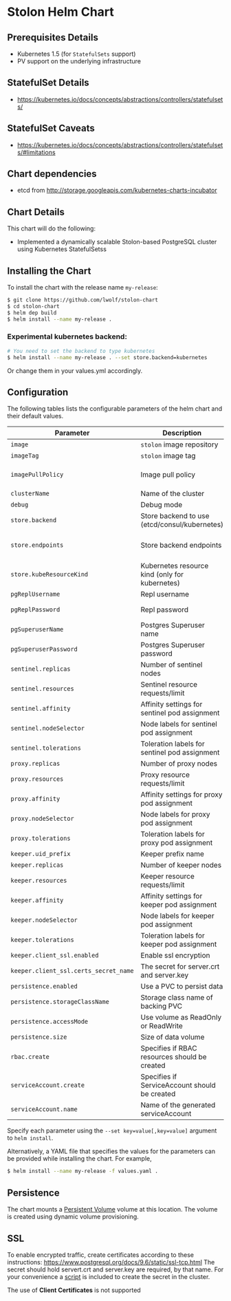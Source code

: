 # Stolon Helm Chart

## Prerequisites Details
* Kubernetes 1.5 (for `StatefulSets` support)
* PV support on the underlying infrastructure

## StatefulSet Details
* https://kubernetes.io/docs/concepts/abstractions/controllers/statefulsets/

## StatefulSet Caveats
* https://kubernetes.io/docs/concepts/abstractions/controllers/statefulsets/#limitations


## Chart dependencies
* etcd from http://storage.googleapis.com/kubernetes-charts-incubator


## Chart Details
This chart will do the following:

* Implemented a dynamically scalable Stolon-based PostgreSQL cluster using Kubernetes StatefulSetss

## Installing the Chart

To install the chart with the release name `my-release`:

```bash
$ git clone https://github.com/lwolf/stolon-chart
$ cd stolon-chart
$ helm dep build
$ helm install --name my-release .
```

### Experimental kubernetes backend:

```bash
# You need to set the backend to type kubernetes
$ helm install --name my-release . --set store.backend=kubernetes
```
Or change them in your values.yml accordingly.

## Configuration

The following tables lists the configurable parameters of the helm chart and their default values.

| Parameter                               | Description                                    | Default                                                      |
| --------------------------------------- | ---------------------------------------------- | ------------------------------------------------------------ |
| `image`                                 | `stolon` image repository                      | `sorintlab/stolon`                                           |
| `imageTag`                              | `stolon` image tag                             | `v0.7.0-pg9.6`                                               |
| `imagePullPolicy`                       | Image pull policy                              | `Always` if `imageTag` is `latest`, else `IfNotPresent`      |
| `clusterName`                           | Name of the cluster                            | `kube-stolon`                                                |
| `debug`                                 | Debug mode                                     | `false`                                                      |
| `store.backend`                         | Store backend to use (etcd/consul/kubernetes)  | `etcd`                                                       |
| `store.endpoints`                       | Store backend endpoints                        | `http://etcd-0:2379,http://etcd-1:2379,http://etcd-2:2379`   |
| `store.kubeResourceKind`                | Kubernetes resource kind (only for kubernetes) | `configmap`                                                  |
| `pgReplUsername`                        | Repl username                                  | `repluser`                                                   |
| `pgReplPassword`                        | Repl password                                  | random 40 characters                                         |
| `pgSuperuserName`                       | Postgres Superuser name                        | `stolon`                                                     |
| `pgSuperuserPassword`                   | Postgres Superuser password                    | random 40 characters                                         |
| `sentinel.replicas`                     | Number of sentinel nodes                       | `2`                                                          |
| `sentinel.resources`                    | Sentinel resource requests/limit               | Memory: `256Mi`, CPU: `100m`                                 |
| `sentinel.affinity`                     | Affinity settings for sentinel pod assignment  | `{}`                                                         |
| `sentinel.nodeSelector`                 | Node labels for sentinel pod assignment        | `{}`                                                         |
| `sentinel.tolerations`                  | Toleration labels for sentinel pod assignment  | `[]`                                                         |
| `proxy.replicas`                        | Number of proxy nodes                          | `2`                                                          |
| `proxy.resources`                       | Proxy resource requests/limit                  | Memory: `256Mi`, CPU: `100m`                                 |
| `proxy.affinity`                        | Affinity settings for proxy pod assignment     | `{}`                                                         |
| `proxy.nodeSelector`                    | Node labels for proxy pod assignment           | `{}`                                                         |
| `proxy.tolerations`                     | Toleration labels for proxy pod assignment     | `[]`                                                         |
| `keeper.uid_prefix`                     | Keeper prefix name                             | `keeper`                                                     |
| `keeper.replicas`                       | Number of keeper nodes                         | `2`                                                          |
| `keeper.resources`                      | Keeper resource requests/limit                 | Memory: `256Mi`, CPU: `100m`                                 |
| `keeper.affinity`                       | Affinity settings for keeper pod assignment    | `{}`                                                         |
| `keeper.nodeSelector`                   | Node labels for keeper pod assignment          | `{}`                                                         |
| `keeper.tolerations`                    | Toleration labels for keeper pod assignment    | `[]`                                                         |
| `keeper.client_ssl.enabled`             | Enable ssl encryption                          | `false`                                                      |
| `keeper.client_ssl.certs_secret_name`   | The secret for server.crt and server.key       | `pg-cert-secret`                                             |
| `persistence.enabled`                   | Use a PVC to persist data                      | `false`                                                      |
| `persistence.storageClassName`          | Storage class name of backing PVC              | `standard`                                                   |
| `persistence.accessMode`                | Use volume as ReadOnly or ReadWrite            | `ReadWriteOnce`                                              |
| `persistence.size`                      | Size of data volume                            | `10Gi`                                                       |
| `rbac.create`                           | Specifies if RBAC resources should be created  | `true`                                                       |
| `serviceAccount.create`                 | Specifies if ServiceAccount should be created  | `true`                                                       |
| `serviceAccount.name  `                 | Name of the generated serviceAccount           | Defaults to fullname template                                |

Specify each parameter using the `--set key=value[,key=value]` argument to `helm install`.

Alternatively, a YAML file that specifies the values for the parameters can be provided while installing the chart. For example,

```bash
$ helm install --name my-release -f values.yaml .
```

## Persistence

The chart mounts a [Persistent Volume](http://kubernetes.io/docs/user-guide/persistent-volumes/) volume at this location. The volume is created using dynamic volume provisioning.

## SSL
To enable encrypted traffic, create certificates according to these instructions: https://www.postgresql.org/docs/9.6/static/ssl-tcp.html
The secret should hold servert.crt and server.key are required, by that name. For your convenience a [script](/scripts/create_pg_secret.sh) is included to create the secret in the cluster.

The use of **Client Certificates** is not supported
